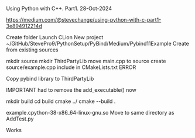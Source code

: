 Using Python with C++. Part1.
28-Oct-2024

https://medium.com/@stevechange/using-python-with-c-part1-3e894912214d

Create folder
Launch CLion
New project
~/GitHub/StevePro9/PythonSetup/PyBind/Medium/Pybind11Example
Create from existing sources

mkdir source
mkdir ThirdPartyLib
move main.cpp to source
create source/example.cpp
include in CMakeLists.txt
ERROR

Copy pybind library to ThirdPartyLib

IMPORTANT
had to remove the add_executable() now

mkdir build
cd build
cmake ../
cmake --build .

example.cpython-38-x86_64-linux-gnu.so
Move to same directory as AddTest.py

Works